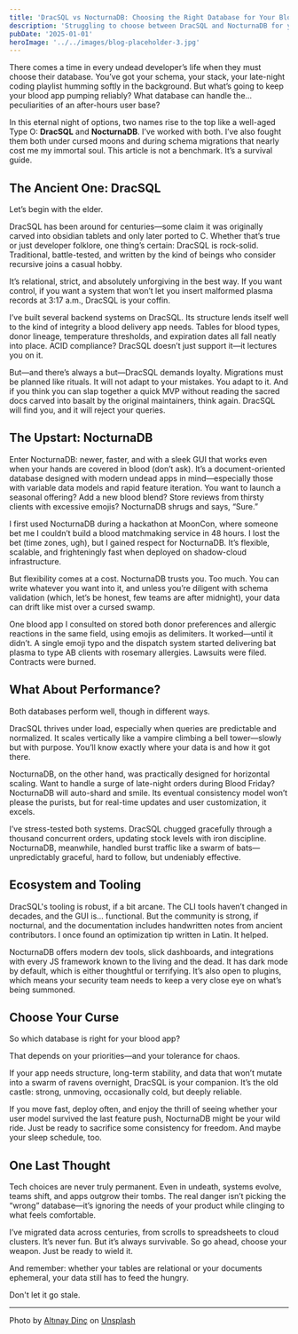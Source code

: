 ```yaml
---
title: 'DracSQL vs NocturnaDB: Choosing the Right Database for Your Blood App'
description: 'Struggling to choose between DracSQL and NocturnaDB for your blood delivery app? Explore the undead pros and cons of each database option, from query performance under moonlight to coffin-safe replication. A fang-to-fang tech comparison.'
pubDate: '2025-01-01'
heroImage: '../../images/blog-placeholder-3.jpg'
---
```


There comes a time in every undead developer’s life when they must choose their database. You’ve got your schema, your stack, your late-night coding playlist humming softly in the background. But what’s going to keep your blood app pumping reliably? What database can handle the... peculiarities of an after-hours user base?

In this eternal night of options, two names rise to the top like a well-aged Type O: **DracSQL** and **NocturnaDB**. I’ve worked with both. I’ve also fought them both under cursed moons and during schema migrations that nearly cost me my immortal soul. This article is not a benchmark. It’s a survival guide.

## The Ancient One: DracSQL

Let’s begin with the elder.

DracSQL has been around for centuries—some claim it was originally carved into obsidian tablets and only later ported to C. Whether that’s true or just developer folklore, one thing’s certain: DracSQL is rock-solid. Traditional, battle-tested, and written by the kind of beings who consider recursive joins a casual hobby.

It’s relational, strict, and absolutely unforgiving in the best way. If you want control, if you want a system that won’t let you insert malformed plasma records at 3:17 a.m., DracSQL is your coffin.

I’ve built several backend systems on DracSQL. Its structure lends itself well to the kind of integrity a blood delivery app needs. Tables for blood types, donor lineage, temperature thresholds, and expiration dates all fall neatly into place. ACID compliance? DracSQL doesn’t just support it—it lectures you on it.

But—and there’s always a but—DracSQL demands loyalty. Migrations must be planned like rituals. It will not adapt to your mistakes. You adapt to it. And if you think you can slap together a quick MVP without reading the sacred docs carved into basalt by the original maintainers, think again. DracSQL will find you, and it will reject your queries.

## The Upstart: NocturnaDB

Enter NocturnaDB: newer, faster, and with a sleek GUI that works even when your hands are covered in blood (don’t ask). It’s a document-oriented database designed with modern undead apps in mind—especially those with variable data models and rapid feature iteration. You want to launch a seasonal offering? Add a new blood blend? Store reviews from thirsty clients with excessive emojis? NocturnaDB shrugs and says, “Sure.”

I first used NocturnaDB during a hackathon at MoonCon, where someone bet me I couldn’t build a blood matchmaking service in 48 hours. I lost the bet (time zones, ugh), but I gained respect for NocturnaDB. It’s flexible, scalable, and frighteningly fast when deployed on shadow-cloud infrastructure.

But flexibility comes at a cost. NocturnaDB trusts you. Too much. You can write whatever you want into it, and unless you’re diligent with schema validation (which, let’s be honest, few teams are after midnight), your data can drift like mist over a cursed swamp.

One blood app I consulted on stored both donor preferences and allergic reactions in the same field, using emojis as delimiters. It worked—until it didn’t. A single emoji typo and the dispatch system started delivering bat plasma to type AB clients with rosemary allergies. Lawsuits were filed. Contracts were burned.

## What About Performance?

Both databases perform well, though in different ways.

DracSQL thrives under load, especially when queries are predictable and normalized. It scales vertically like a vampire climbing a bell tower—slowly but with purpose. You’ll know exactly where your data is and how it got there.

NocturnaDB, on the other hand, was practically designed for horizontal scaling. Want to handle a surge of late-night orders during Blood Friday? NocturnaDB will auto-shard and smile. Its eventual consistency model won’t please the purists, but for real-time updates and user customization, it excels.

I’ve stress-tested both systems. DracSQL chugged gracefully through a thousand concurrent orders, updating stock levels with iron discipline. NocturnaDB, meanwhile, handled burst traffic like a swarm of bats—unpredictably graceful, hard to follow, but undeniably effective.

## Ecosystem and Tooling

DracSQL's tooling is robust, if a bit arcane. The CLI tools haven’t changed in decades, and the GUI is… functional. But the community is strong, if nocturnal, and the documentation includes handwritten notes from ancient contributors. I once found an optimization tip written in Latin. It helped.

NocturnaDB offers modern dev tools, slick dashboards, and integrations with every JS framework known to the living and the dead. It has dark mode by default, which is either thoughtful or terrifying. It’s also open to plugins, which means your security team needs to keep a very close eye on what’s being summoned.

## Choose Your Curse

So which database is right for your blood app?

That depends on your priorities—and your tolerance for chaos.

If your app needs structure, long-term stability, and data that won’t mutate into a swarm of ravens overnight, DracSQL is your companion. It’s the old castle: strong, unmoving, occasionally cold, but deeply reliable.

If you move fast, deploy often, and enjoy the thrill of seeing whether your user model survived the last feature push, NocturnaDB might be your wild ride. Just be ready to sacrifice some consistency for freedom. And maybe your sleep schedule, too.

## One Last Thought

Tech choices are never truly permanent. Even in undeath, systems evolve, teams shift, and apps outgrow their tombs. The real danger isn’t picking the “wrong” database—it’s ignoring the needs of your product while clinging to what feels comfortable.

I’ve migrated data across centuries, from scrolls to spreadsheets to cloud clusters. It’s never fun. But it’s always survivable. So go ahead, choose your weapon. Just be ready to wield it.

And remember: whether your tables are relational or your documents ephemeral, your data still has to feed the hungry.

Don't let it go stale.

---

Photo by <a href="https://unsplash.com/@adinc?utm_content=creditCopyText&utm_medium=referral&utm_source=unsplash">Altınay Dinç</a> on <a href="https://unsplash.com/photos/full-moon-and-clouds-LluELtL5mK4?utm_content=creditCopyText&utm_medium=referral&utm_source=unsplash">Unsplash</a>
      
